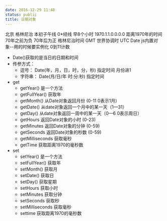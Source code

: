 ```yaml
---
date: 2016-12-29 11:40
status: public
title: 日期对象
---
```


北京 格林尼治 本初子午线 0*经线   早8个小时
1970.1.1.0.0.0.0 距离1970年的时间 70年之前为负 70年后为正
格林尼治时间   GMT
世界协调时     UTC
Date js内置对象--用的时候要实例化
0到11计数
* Date()获取的是当日的日期和时间
* 传参方式：
    * 逗号： Date(年，月，日，时，分，秒) 指定时间  月份进1
    * 字符串： Date(月/日/年 时:分:秒) 指定时间
* get
    * getYear()  是一个方法
    * getFullYear()  获取年
    * getMonth()   从Date对象返回月份 (0-11  0表示1月) 
    * getDate()  从date对象返回一个月中的某一天（1—31）
    * getDay()  从date对象返回一周中的某一天（0—6  0表示周日）
    * getHours  返回Date对象的小时 (0-23)
    * getMinutes  返回Date对象的分钟 (0-59)
    * getSeconds 返回Date对象的秒数 (0-59)
    * getMilliseconds 获取毫秒
    * getTime 获取距离1970的毫秒数
* set
    * setYear()  是一个方法
    * setFullYear()  获取年
    * setMonth()   获取月
    * setDate()  获取日
    * setDay()  获取星期
    * setHours  获取小时
    * setMinutes  获取分钟
    * setSeconds 获取秒
    * setMilliseconds 获取毫秒
    * settime 获取距离1970的毫秒数